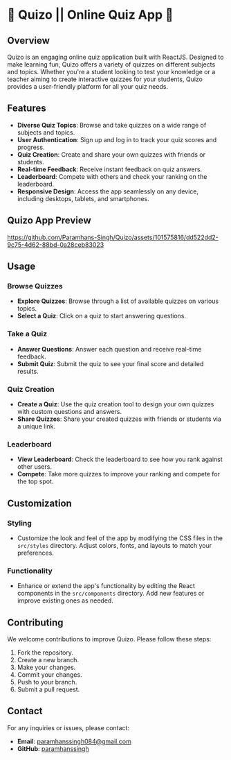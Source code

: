 # 🧠 Quizo || Online Quiz App 🎉

## Overview
Quizo is an engaging online quiz application built with ReactJS. Designed to make learning fun, Quizo offers a variety of quizzes on different subjects and topics. Whether you're a student looking to test your knowledge or a teacher aiming to create interactive quizzes for your students, Quizo provides a user-friendly platform for all your quiz needs.

## Features
- **Diverse Quiz Topics**: Browse and take quizzes on a wide range of subjects and topics.
- **User Authentication**: Sign up and log in to track your quiz scores and progress.
- **Quiz Creation**: Create and share your own quizzes with friends or students.
- **Real-time Feedback**: Receive instant feedback on quiz answers.
- **Leaderboard**: Compete with others and check your ranking on the leaderboard.
- **Responsive Design**: Access the app seamlessly on any device, including desktops, tablets, and smartphones.

## Quizo App Preview 
https://github.com/Paramhans-Singh/Quizo/assets/101575816/dd522dd2-9c75-4d62-88bd-0a28ceb83023

## Usage

### Browse Quizzes
- **Explore Quizzes**: Browse through a list of available quizzes on various topics.
- **Select a Quiz**: Click on a quiz to start answering questions.

### Take a Quiz
- **Answer Questions**: Answer each question and receive real-time feedback.
- **Submit Quiz**: Submit the quiz to see your final score and detailed results.

### Quiz Creation
- **Create a Quiz**: Use the quiz creation tool to design your own quizzes with custom questions and answers.
- **Share Quizzes**: Share your created quizzes with friends or students via a unique link.

### Leaderboard
- **View Leaderboard**: Check the leaderboard to see how you rank against other users.
- **Compete**: Take more quizzes to improve your ranking and compete for the top spot.

## Customization

### Styling
- Customize the look and feel of the app by modifying the CSS files in the `src/styles` directory. Adjust colors, fonts, and layouts to match your preferences.

### Functionality
- Enhance or extend the app's functionality by editing the React components in the `src/components` directory. Add new features or improve existing ones as needed.

## Contributing
We welcome contributions to improve Quizo. Please follow these steps:
1. Fork the repository.
2. Create a new branch.
3. Make your changes.
4. Commit your changes.
5. Push to your branch.
6. Submit a pull request.

## Contact
For any inquiries or issues, please contact:
- **Email**: paramhanssingh084@gmail.com
- **GitHub**: [paramhanssingh](https://github.com/Paramhans-Singh)
